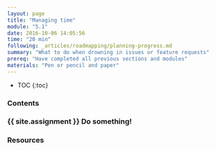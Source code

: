 ```yaml
---
layout: page
title: "Managing time"
module: "5.1"
date: 2016-10-06 14:05:56
time: "20 min"
following: _articles/roadmapping/planning-progress.md
summary: "What to do when drowning in issues or feature requests"
prereq: "Have completed all previous sections and modules"
materials: "Pen or pencil and paper"
---
```

* TOC
{:toc}

### Contents

### {{ site.assignment }} Do something!

### Resources
